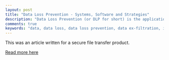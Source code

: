 ```yaml
---
layout: post
title: "Data Loss Prevention - Systems, Software and Strategies"
description: "Data Loss Prevention (or DLP for short) is the application of technology and policies in order to detect and prevent potential data breaches and data ex-filtration."
comments: true
keywords: "data, data loss, data loss prevention, data ex-filtration, infrastructure"
---
```


This was an article written for a secure file transfer product.

[Read more here](https://www.sftpplus.com/articles/2018/sftpplus-oiac-asd-ism.html)
